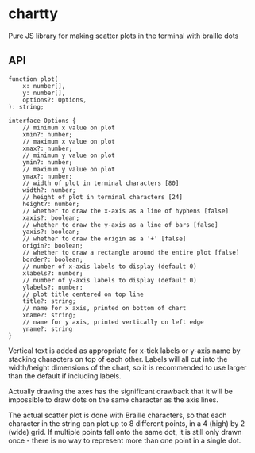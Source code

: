 # chartty

Pure JS library for making scatter plots in the terminal with braille dots 

## API

```
function plot(
    x: number[],
    y: number[],
    options?: Options,
): string;

interface Options {
    // minimum x value on plot
    xmin?: number;
    // maximum x value on plot
    xmax?: number;
    // minimum y value on plot
    ymin?: number;
    // maximum y value on plot
    ymax?: number;
    // width of plot in terminal characters [80]
    width?: number;
    // height of plot in terminal characters [24]
    height?: number;
    // whether to draw the x-axis as a line of hyphens [false]
    xaxis?: boolean;
    // whether to draw the y-axis as a line of bars [false]
    yaxis?: boolean; 
    // whether to draw the origin as a '+' [false]
    origin?: boolean; 
    // whether to draw a rectangle around the entire plot [false]
    border?: boolean;
    // number of x-axis labels to display (default 0)
    xlabels?: number;
    // number of y-axis labels to display (default 0)
    ylabels?: number; 
    // plot title centered on top line
    title?: string; 
    // name for x axis, printed on bottom of chart
    xname?: string;
    // name for y axis, printed vertically on left edge
    yname?: string
}
```

Vertical text is added as appropriate for x-tick labels or y-axis name by stacking characters on top of each other. Labels will all cut into the width/height dimensions of the chart, so it is recommended to use larger than the default if including labels. 

Actually drawing the axes has the significant drawback that it will be impossible to draw dots on the same character as the axis lines. 

The actual scatter plot is done with Braille characters, so that each character in the string can plot up to 8 different points, in a 4 (high) by 2 (wide) grid. If multiple points fall onto the same dot, it is still only drawn once - there is no way to represent more than one point in a single dot.